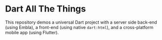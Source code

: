 # Dart All The Things

This repository demos a universal Dart project with a server side back-end (using Embla),
a front-end (using native `dart:html`), and a cross-platform mobile app (using Flutter).

